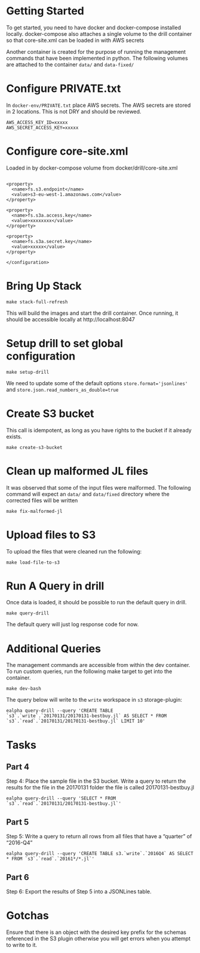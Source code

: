 # Getting Started

To get started, you need to have docker and docker-compose installed locally. 
docker-compose also attaches a single volume to the drill container so that core-site.xml 
can be loaded in with AWS secrets

Another container is created for the purpose of running the management commands that
have been implemented in python. The following volumes are attached to the container `data/` and 
`data-fixed/`

# Configure PRIVATE.txt

In `docker-env/PRIVATE.txt` place AWS secrets. The AWS secrets are stored in 2 locations. This is not 
DRY and should be reviewed.

```
AWS_ACCESS_KEY_ID=xxxxx
AWS_SECRET_ACCESS_KEY=xxxxx
```

# Configure core-site.xml

Loaded in by docker-compose volume from docker/drill/core-site.xml

```<configuration>

<property>
  <name>fs.s3.endpoint</name>
  <value>s3-eu-west-1.amazonaws.com</value>
</property>

<property>
  <name>fs.s3a.access.key</name>
  <value>xxxxxxxx</value>
</property>

<property>
  <name>fs.s3a.secret.key</name>
  <value>xxxxx</value>
</property>

</configuration>
```
# Bring Up Stack

`make stack-full-refresh`

This will build the images and start the drill container. Once running, it should be accessible locally 
at http://localhost:8047

# Setup drill to set global configuration

`make setup-drill`

We need to update some of the default options 
`store.format='jsonlines'` and `store.json.read_numbers_as_double=true`

# Create S3 bucket

This call is idempotent, as long as you have rights to the bucket if it already exists. 

`make create-s3-bucket`

# Clean up malformed JL files

It was observed that some of the input files were malformed. The following command
will expect an `data/` and `data/fixed` directory where the corrected files will
be written

`make fix-malformed-jl`

# Upload files to S3

To upload the files that were cleaned run the following:

`make load-file-to-s3`

# Run A Query in drill

Once data is loaded, it should be possible 
to run the default query in drill. 

`make query-drill`

The default query will just log response code for now.

# Additional Queries

The management commands are accessible from within the dev container. To run custom
queries, run the following make target to get into the container.

`make dev-bash`

The query below will write to the `write` workspace in `s3` storage-plugin:

```ealpha query-drill --query 'CREATE TABLE `s3`.`write`.`20170131/20170131-bestbuy.jl` AS SELECT * FROM `s3`.`read`.`20170131/20170131-bestbuy.jl` LIMIT 10'```

# Tasks

## Part 4

Step 4: Place the sample file in the S3 bucket. Write a query to return the results for the file 
in the 20170131 folder the file is called 20170131-bestbuy.jl 

```ealpha query-drill --query 'SELECT * FROM `s3`.`read`.`20170131/20170131-bestbuy.jl`'```

## Part 5

Step 5: Write a query to return all rows from all files that have a “quarter” of “2016-Q4”

```ealpha query-drill --query 'CREATE TABLE s3.`write`.`2016Q4` AS SELECT * FROM `s3`.`read`.`20161*/*.jl`'```

## Part 6

Step 6: Export the results of Step 5 into a JSONLines table.


# Gotchas
Ensure that there is an object with the desired key prefix for the schemas referenced in the S3 plugin 
otherwise you will get errors when you attempt to write to it. 
